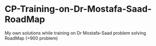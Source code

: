 # CP-Training-on-Dr-Mostafa-Saad-RoadMap
 My own solutions while training on Dr Mostafa-Saad problem solving RoadMap (+900 problem)
